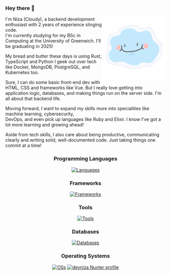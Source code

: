 ### Hey there 👋
<p><img align="right" width="200px" height="200px" src="https://github.com/devniza/devniza/blob/main/assets/smiley-cloud.gif" alt="smiling cloud" /></p>

I'm Niza (Cloudy), a backend development enthusiast with 2 years of experience slinging code. </br>
I'm currently studying for my BSc in Computing at the University of Greenwich. 
I'll be graduating in 2025!</br> 

My bread and butter these days is using Rust, TypeScript and Python
I geek out over tech like Docker, MongoDB, PostgreSQL, and Kubernetes too.

Sure, I can do some basic front-end dev with HTML, CSS and frameworks like Vue. But I really love getting into application logic, databases, and making things run on the server side. I'm all about that backend life.

Moving forward, I want to expand my skills more into specialities like machine learning, cybersecurity, </br>
DevOps, and even pick up languages like Ruby and Elixir. I know I've got a lot more learning and growing ahead!

Aside from tech skills, I also care about being productive, communicating clearly and writing solid, well-documented code. Just taking things one commit at a time!

<div align="center">

### Programming Languages
[![Languages](https://skillicons.dev/icons?i=ts,python,java,md,go,rust&theme=dark)](https://skillicons.dev)

### Frameworks
[![Frameworks](https://skillicons.dev/icons?i=nuxtjs,vue,react,express,tailwind,scss,actix&theme=dark)](https://skillicons.dev)
<br>

### Tools
[![Tools](https://skillicons.dev/icons?i=vscode,idea,nodejs,vite,git,github,docker,gradle,deno,pnpm,obsidian,pinia,prisma,sentry&theme=dark)](https://skillicons.dev)
<br>

### Databases
[![Databases](https://skillicons.dev/icons?i=mongodb,redis,postgres&theme=dark)](https://skillicons.dev)

### Operating Systems
[![OSs](https://skillicons.dev/icons?i=windows,linux&theme=dark)](https://skillicons.dev)
[![devniza Nuxter profile](https://nuxters.nuxt.com/card/devniza/og.png)](https://nuxters.nuxt.com/devniza)

</div>

